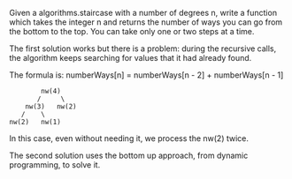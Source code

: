 Given a algorithms.staircase with a number of degrees n, write a function which takes the integer n and returns the number of ways you can go from the bottom to the top.
You can take only one or two steps at a time.

The first solution works but there is a problem: during the recursive calls, the algorithm keeps searching for values that it had already found.

The formula is: numberWays[n] = numberWays[n - 2] + numberWays[n - 1]

            nw(4)
           /     \
        nw(3)   nw(2)
       /    \
    nw(2)   nw(1)

In this case, even without needing it, we process the nw(2) twice.

The second solution uses the bottom up approach, from dynamic programming, to solve it.


